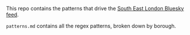 This repo contains the patterns that drive the [South East London Bluesky feed](https://bsky.app/profile/dvln.xyz/feed/aaac6nrxwly2a).

`patterns.md` contains all the regex patterns, broken down by borough.
